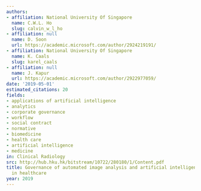 ```yaml
---
authors:
- affiliation: National University Of Singapore
  name: C.W.L. Ho
  slug: calvin_w_l_ho
- affiliation: null
  name: D. Soon
  url: https://academic.microsoft.com/author/2924219191/
- affiliation: National University Of Singapore
  name: K. Caals
  slug: karel_caals
- affiliation: null
  name: J. Kapur
  url: https://academic.microsoft.com/author/2922977059/
date: '2019-05-01'
estimated_citations: 20
fields:
- applications of artificial intelligence
- analytics
- corporate governance
- workflow
- social contract
- normative
- biomedicine
- health care
- artificial intelligence
- medicine
in: Clinical Radiology
src: http://hub.hku.hk/bitstream/10722/280180/1/Content.pdf
title: Governance of automated image analysis and artificial intelligence analytics
  in healthcare
year: 2019
---
```

